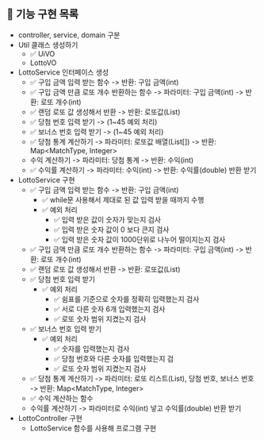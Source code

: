 ## 🚀 기능 구현 목록

- controller, service, domain 구분
- Util 클래스 생성하기
    - ✅ UiVO
    - LottoVO
- LottoService 인터페이스 생성
    - ✅ 구입 금액 입력 받는 함수 -> 반환: 구입 금액(int)
    - ✅ 구입 금액 만큼 로또 개수 반환하는 함수 -> 파라미터: 구입 금액(int) -> 반환: 로또 개수(int)
    - ✅ 랜덤 로또 값 생성해서 반환 -> 반환: 로또값(List<Integer>)
    - ✅ 당첨 번호 입력 받기 -> (1~45 예외 처리)
    - ✅ 보너스 번호 입력 받기 -> (1~45 예외 처리)
    - ✅ 당첨 통계 계산하기 -> 파라미터: 로또값 배열(List<Integer>[]) -> 반환: Map<MatchType, Integer>
    - 수익 계산하기 -> 파라미터: 당첨 통계 -> 반환: 수익(int)
    - ✅ 수익률 계산하기 -> 파라미터: 수익(int) -> 반환: 수익률(double) 반환 받기
- LottoService 구현
    - ✅ 구입 금액 입력 받는 함수 -> 반환: 구입 금액(int)
      - ✅ while문 사용해서 제대로 된 값 입력 받을 때까지 수행
      - ✅ 예외 처리
          - ✅ 입력 받은 값이 숫자가 맞는지 검사
          - ✅ 입력 받은 숫자 값이 0 보다 큰지 검사
          - ✅ 입력 받은 숫자 값이 1000단위로 나누어 떨이지는지 검사
    - ✅ 구입 금액 만큼 로또 개수 반환하는 함수 -> 파라미터: 구입 금액(int) -> 반환: 로또 개수(int)
    - ✅ 랜덤 로또 값 생성해서 반환 -> 반환: 로또값(List<Integer>)
    - ✅ 당첨 번호 입력 받기
      - ✅ 예외 처리
        - ✅ 쉼표를 기준으로 숫자를 정확히 입력했는지 검사
        - ✅ 서로 다른 숫자 6개 입력했는지 검사
        - ✅ 로또 숫자 범위 지켰는지 검사
    - ✅ 보너스 번호 입력 받기
      - ✅ 예외 처리
        - ✅ 숫자를 입력했는지 검사
        - ✅ 당첨 번호와 다른 숫자를 입력했는지 검
        - ✅ 로또 숫자 범위 지켰는지 검사
    - ✅ 당첨 통계 계산하기 -> 파라미터: 로또 리스트(List<Lotto>), 당첨 번호, 보너스 번호 -> 반환: Map<MatchType, Integer>
    - ✅ 수익 계산하는 함수
    - 수익률 계산하기 -> 파라미터로 수익(int) 넣고 수익률(double) 반환 받기
- LottoController 구현
    - LottoService 함수를 사용해 프로그램 구현